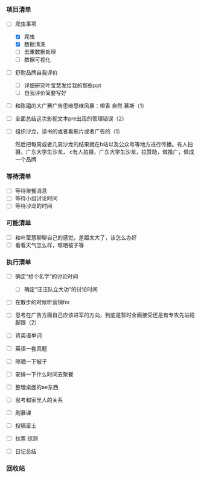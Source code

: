 ### 项目清单

- [ ] 爬虫事项

  - [x] 爬虫
  - [x] 数据清洗
  - [ ] 去重数据处理
  - [ ] 数据可视化

- [ ] 舒耐品牌自我评价

  - [ ] 详细研究叶莹慧发给我的那些ppt
  - [ ] 自我评价简要写好

- [ ] 和陈禧的大广赛广告思维思维风暴：橙香 自然 慕斯（1）

- [ ] 全面总结这次影视文本pre出现的管理错误（2）

- [ ] 组织沙龙，读书的或者看影片或者广告的（1）

  然后把每周或者几周沙龙的结果就在b站以及公众号等地方进行传播。有人拍摄，广东大学生沙龙，   c有人拍摄，广东大学生沙龙，拉赞助，做推广，做成一个品牌

### 等待清单

- [ ] 等待聚餐消息
- [ ] 等待小组讨论时间
- [ ] 等待沙龙的时间

### 可能清单

- [ ] 和叶莹慧聊聊自己的感觉，差距太大了，该怎么办好
- [ ] 看看天气怎么样，晾晒被子等

### 执行清单

- [ ] 确定“想个名字”的讨论时间

  - [ ] 确定“汪汪队立大功”的讨论时间

- [ ] 在散步的时候听营销fm

- [ ] 思考在广告方面自己应该进军的方向，到底是暂时全面接受还是有专攻先站稳脚跟（2）

- [ ] 背英语单词

- [ ] 英语一套真题

- [ ] 晾晒一下被子

- [ ] 安排一下什么时间去聚餐

- [ ] 整理桌面的ae东西

- [ ] 思考和家里人的关系

- [ ] 刷慕课

- [ ] 投稿富士

- [ ] 拉票 综测

- [ ] 日记总结

  

### 回收站

